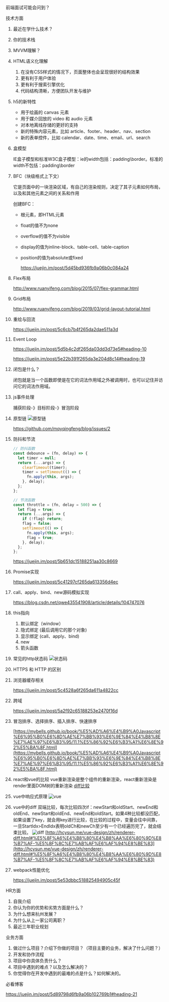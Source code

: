 前端面试可能会问到？

技术方面

1. 最近在学什么技术？

2. 你的技术栈

3. MVVM理解？

4. HTML语义化理解

   1. 在没有CSS样式的情况下，页面整体也会呈现很好的结构效果
   2. 更有利于用户体验
   3. 更有利于搜索引擎优化
   4. 代码结构清晰，方便团队开发与维护

5. h5的新特性

   - 用于绘画的 canvas 元素
   - 用于媒介回放的 video 和 audio 元素
   - 对本地离线存储的更好的支持
   - 新的特殊内容元素，比如 article、footer、header、nav、section
   - 新的表单控件，比如 calendar、date、time、email、url、search

6. 盒模型

   IE盒子模型和标准W3C盒子模型：ie的width包括：padding\border。标准的width不包括：padding\border

7. BFC（块级格式上下文）

   它是页面中的一块渲染区域，有自己的渲染规则，决定了其子元素如何布局，以及和其他元素之间的关系和作用

   创建BFC：

   - 根元素，即HTML元素

   - float的值不为none

   - overflow的值不为visible

   - display的值为inline-block、table-cell、table-caption

   - position的值为absolute或fixed

     https://juejin.im/post/5d45bd936fb9a06b0c084a24

8. Flex布局

   http://www.ruanyifeng.com/blog/2015/07/flex-grammar.html

9. Grid布局

   http://www.ruanyifeng.com/blog/2019/03/grid-layout-tutorial.html

10. 重绘与回流

    https://juejin.im/post/5c6cb7b4f265da2dae511a3d

11. Event Loop

    https://juejin.im/post/5d5b4c2df265da03dd3d73e5#heading-10

    https://juejin.im/post/5e22b391f265da3e204d8c14#heading-19

12. 闭包是什么？

    闭包就是当一个函数即使是在它的词法作用域之外被调用时，也可以记住并访问它的词法作用域。

13. js事件处理

    捕获阶段-》目标阶段-》冒泡阶段

14. 原型链
    ![原型链](./原型链.png)

    https://github.com/mqyqingfeng/blog/issues/2

15. 防抖和节流
    ```js
    // 防抖函数
    const debounce = (fn, delay) => {
      let timer = null;
      return (...args) => {
        clearTimeout(timer);
        timer = setTimeout(() => {
          fn.apply(this, args);
        }, delay);
      };
    };

    // 节流函数
    const throttle = (fn, delay = 500) => {
      let flag = true;
      return (...args) => {
        if (!flag) return;
        flag = false;
        setTimeout(() => {
          fn.apply(this, args);
          flag = true;
        }, delay);
      };
    };
    ```
    https://juejin.im/post/5b651dc15188251aa30c8669

16. Promise实现

    https://juejin.im/post/5c41297cf265da613356d4ec

17. call、apply、bind、new源码模拟实现

    https://blog.csdn.net/qwe435541908/article/details/104747076

18. this指向

    1. 默认绑定（window）
    2. 隐式绑定 (最后调用它的那个对象)
    3. 显示绑定 (call、apply、bind)
    4. new
    5. 箭头函数

19. 常见的http状态码
    ![状态码](./http常见状态码.png)
20. HTTPS 和 HTTP 的区别

21. 浏览器缓存相关

    https://juejin.im/post/5c4528a6f265da611a4822cc

22. 跨域

    https://juejin.im/post/5a2f92c65188253e2470f16d

23. 冒泡排序、选择排序、插入排序、快速排序

    [https://mybells.github.io/book/%E5%AD%A6%E4%B9%A0Javascript%E6%95%B0%E6%8D%AE%E7%BB%93%E6%9E%84%E4%B8%8E%E7%AE%97%E6%B3%95/11.1%E5%86%92%E6%B3%A1%E6%8E%92%E5%BA%8F.html](https://mybells.github.io/book/%E5%AD%A6%E4%B9%A0Javascript%E6%95%B0%E6%8D%AE%E7%BB%93%E6%9E%84%E4%B8%8E%E7%AE%97%E6%B3%95/11.1%E5%86%92%E6%B3%A1%E6%8E%92%E5%BA%8F.html)

24. react和vue的比较
    vue重新渲染是整个组件的重新渲染，react重新渲染是render里面DOM树的重新渲染
    [diff比较](https://www.imooc.com/article/295545)
25. vue中响应式原理
    ![vue](./2.png)
26. vue中的diff
    双端比较，每次比较四次if：newStart和oldStart、newEnd和oldEnd、newStart和oldEnd、newEnd和oldStart。如果4种比较都没匹配，如果设置了key，就会用key进行比较，在比较的过程中，变量会往中间靠，一旦StartIdx>EndIdx表明oldCh和newCh至少有一个已经遍历完了，就会结束比较。
    ![diff](./vuediff.png)
    [http://hcysun.me/vue-design/zh/renderer-diff.html#%E5%8F%A6%E4%B8%80%E4%B8%AA%E6%80%9D%E8%B7%AF-%E5%8F%8C%E7%AB%AF%E6%AF%94%E8%BE%83](http://hcysun.me/vue-design/zh/renderer-diff.html#%E5%8F%A6%E4%B8%80%E4%B8%AA%E6%80%9D%E8%B7%AF-%E5%8F%8C%E7%AB%AF%E6%AF%94%E8%BE%83)
27. webpack性能优化

    https://juejin.im/post/5e53dbbc518825494905c45f

HR方面

1. 自我介绍
2. 你认为你的优势和劣势方面是什么？
3. 为什么想来杭州发展？
4. 为什么从上一家公司离职？
5. 最近三年职业规划

业务方面

1. 做过什么项目？介绍下你做的项目？（项目主要的业务，解决了什么问题？）
2. 开发和协作流程
3. 项目中你具体负责什么？
4. 项目中遇到的难点？以及怎么解决的？
5. 你觉得你在开发中遇到的最难的点是什么？如何解决的。

必看博客

https://juejin.im/post/5d89798d6fb9a06b102769b1#heading-21
